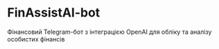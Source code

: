 # FinAssistAI-bot
Фінансовий Telegram-бот з інтеграцією OpenAI для обліку та аналізу особистих фінансів
